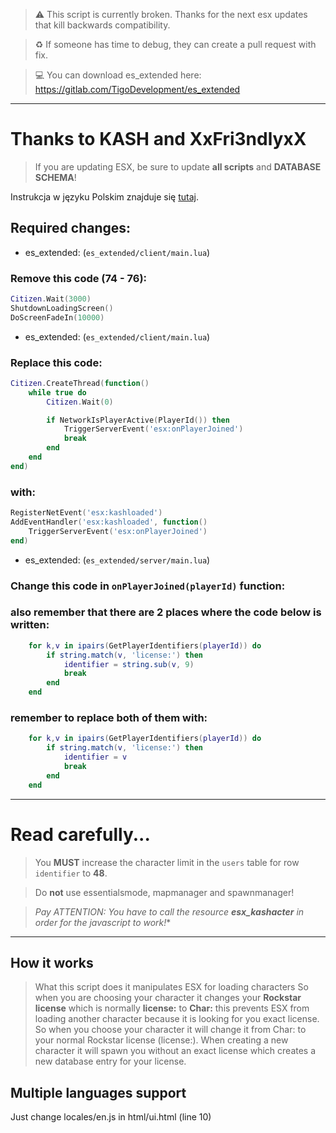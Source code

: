 > ⚠️ This script is currently broken. Thanks for the next esx updates that kill backwards compatibility.

> ♻️ If someone has time to debug, they can create a pull request with fix.

> 💻 You can download es_extended here: https://gitlab.com/TigoDevelopment/es_extended
___
# Thanks to KASH and XxFri3ndlyxX
> If you are updating ESX, be sure to update **all scripts** and **DATABASE SCHEMA**!

Instrukcja w języku Polskim znajduje się [tutaj](https://github.com/fivem-ex/esx_kashacter/blob/master/readme-pl.md).

## Required changes:

* es_extended: (`es_extended/client/main.lua`)

### Remove this code (74 - 76):
```lua
Citizen.Wait(3000)
ShutdownLoadingScreen()
DoScreenFadeIn(10000)
```

* es_extended: (`es_extended/client/main.lua`)

### Replace this code:

```lua
Citizen.CreateThread(function()
	while true do
		Citizen.Wait(0)

		if NetworkIsPlayerActive(PlayerId()) then
			TriggerServerEvent('esx:onPlayerJoined')
			break
		end
	end
end)
```

### with:

```lua
RegisterNetEvent('esx:kashloaded')
AddEventHandler('esx:kashloaded', function()
	TriggerServerEvent('esx:onPlayerJoined')
end)
```

* es_extended: (`es_extended/server/main.lua`)

### Change this code in `onPlayerJoined(playerId)` function:
### also remember that there are 2 places where the code below is written:
```lua
	for k,v in ipairs(GetPlayerIdentifiers(playerId)) do
		if string.match(v, 'license:') then
			identifier = string.sub(v, 9)
			break
		end
	end
```

### remember to replace both of them with:
```lua
	for k,v in ipairs(GetPlayerIdentifiers(playerId)) do
		if string.match(v, 'license:') then
			identifier = v
			break
		end
	end
```
___

# Read carefully...
> You **MUST** increase the character limit in the `users` table for row `identifier` to **48**.

> Do **not** use essentialsmode, mapmanager and spawnmanager!

> *Pay ATTENTION: You have to call the resource **esx_kashacter** in order for the javascript to work!**

___

## How it works
> What this script does it manipulates ESX for loading characters
So when you are choosing your character it changes your **Rockstar license** which is normally **license:** to **Char:** this prevents ESX from loading another character because it is looking for you exact license. So when you choose your character it will change it from Char: to your normal Rockstar license (license:). When creating a new character it will spawn you without an exact license which creates a new database entry for your license.

## Multiple languages support
Just change locales/en.js in html/ui.html (line 10)
